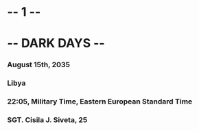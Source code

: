 # -- 1 --
# -- DARK DAYS --
### August 15th, 2035
### Libya
### 22:05, Military Time, Eastern European Standard Time
### SGT. Cisila J. Siveta, 25
